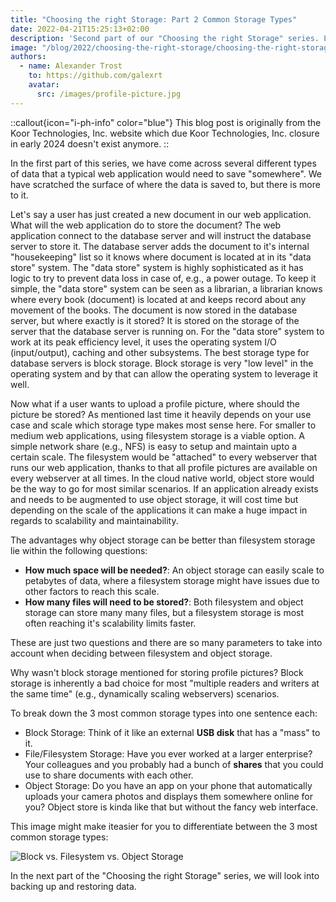 ```yaml
---
title: "Choosing the right Storage: Part 2 Common Storage Types"
date: 2022-04-21T15:25:13+02:00
description: 'Second part of our "Choosing the right Storage" series. Let''s dive into the 3 most common storage types.'
image: "/blog/2022/choosing-the-right-storage/choosing-the-right-storage.jpg"
authors:
  - name: Alexander Trost
    to: https://github.com/galexrt
    avatar:
      src: /images/profile-picture.jpg
---
```


::callout{icon="i-ph-info" color="blue"}
This blog post is originally from the Koor Technologies, Inc. website which due Koor Technologies, Inc. closure in early 2024 doesn't exist anymore.
::

In the first part of this series, we have come across several different types of data that a typical web application would need to save "somewhere".
We have scratched the surface of where the data is saved to, but there is more to it.

Let's say a user has just created a new document in our web application. What will the web application do to store the document?
The web application connect to the database server and will instruct the database server to store it.
The database server adds the document to it's internal "housekeeping" list so it knows where document is located at in its "data store" system.
The "data store" system is highly sophisticated as it has logic to try to prevent data loss in case of, e.g., a power outage.
To keep it simple, the "data store" system can be seen as a librarian, a librarian knows where every book (document) is located at and keeps record about any movement of the books.
The document is now stored in the database server, but where exactly is it stored? It is stored on the storage of the server that the database server is running on.
For the "data store" system to work at its peak efficiency level, it uses the operating system I/O (input/output), caching and other subsystems.
The best storage type for database servers is block storage. Block storage is very "low level" in the operating system and by that can allow the operating system to leverage it well.

Now what if a user wants to upload a profile picture, where should the picture be stored?
As mentioned last time it heavily depends on your use case and scale which storage type makes most sense here.
For smaller to medium web applications, using filesystem storage is a viable option. A simple network share (e.g., NFS) is easy to setup and maintain upto a certain scale. The filesystem would be "attached" to every webserver that runs our web application, thanks to that all profile pictures are available on every webserver at all times.
In the cloud native world, object store would be the way to go for most similar scenarios. If an application already exists and needs to be augmented to use object storage, it will cost time but depending on the scale of the applications it can make a huge impact in regards to scalability and maintainability.

The advantages why object storage can be better than filesystem storage lie within the following questions:

* **How much space will be needed?**: An object storage can easily scale to petabytes of data, where a filesystem storage might have issues due to other factors to reach this scale.
* **How many files will need to be stored?**: Both filesystem and object storage can store many many files, but a filesystem storage is most often reaching it's scalability limits faster.

These are just two questions and there are so many parameters to take into account when deciding between filesystem and object storage.

Why wasn't block storage mentioned for storing profile pictures? Block storage is inherently a bad choice for most "multiple readers and writers at the same time" (e.g., dynamically scaling webservers) scenarios.

To break down the 3 most common storage types into one sentence each:

* Block Storage: Think of it like an external **USB disk** that has a "mass" to it.
* File/Filesystem Storage: Have you ever worked at a larger enterprise? Your colleagues and you probably had a bunch of **shares** that you could use to share documents with each other.
* Object Storage: Do you have an app on your phone that automatically uploads your camera photos and displays them somewhere online for you? Object store is kinda like that but without the fancy web interface.

This image might make iteasier for you to differentiate between the 3 most common storage types:

![Block vs. Filesystem vs. Object Storage](/blog/2022/choosing-the-right-storage/block-vs-filesystem-vs-object.png)

In the next part of the "Choosing the right Storage" series, we will look into backing up and restoring data.
